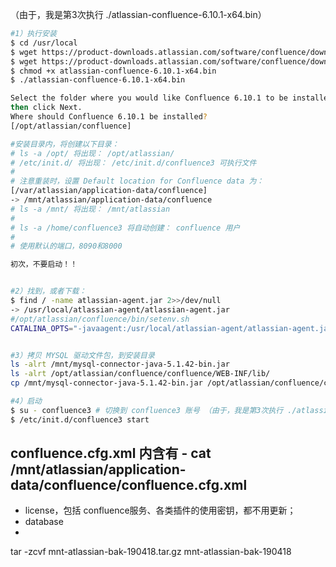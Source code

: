 
（由于，我是第3次执行 ./atlassian-confluence-6.10.1-x64.bin）

```bash
#1）执行安装
$ cd /usr/local
$ wget https://product-downloads.atlassian.com/software/confluence/downloads/atlassian-confluence-6.10.1-x64.bin
$ wget https://product-downloads.atlassian.com/software/confluence/downloads/atlassian-confluence-6.15.2-x64.bin
$ chmod +x atlassian-confluence-6.10.1-x64.bin
$ ./atlassian-confluence-6.10.1-x64.bin

Select the folder where you would like Confluence 6.10.1 to be installed,
then click Next.
Where should Confluence 6.10.1 be installed?
[/opt/atlassian/confluence]

#安装目录内，将创建以下目录：
# ls -a /opt/ 将出现： /opt/atlassian/
# /etc/init.d/ 将出现： /etc/init.d/confluence3 可执行文件
# 
# 注意重装时，设置 Default location for Confluence data 为： 
[/var/atlassian/application-data/confluence]
-> /mnt/atlassian/application-data/confluence
# ls -a /mnt/ 将出现： /mnt/atlassian
# 
# ls -a /home/confluence3 将自动创建： confluence 用户
#
# 使用默认的端口，8090和8000

初次，不要启动！！


#2）找到，或者下载： 
$ find / -name atlassian-agent.jar 2>>/dev/null
-> /usr/local/atlassian-agent/atlassian-agent.jar
#/opt/atlassian/confluence/bin/setenv.sh 
CATALINA_OPTS="-javaagent:/usr/local/atlassian-agent/atlassian-agent.jar ${CATALINA_OPTS}"


#3）拷贝 MYSQL 驱动文件包，到安装目录
ls -alrt /mnt/mysql-connector-java-5.1.42-bin.jar
ls -alrt /opt/atlassian/confluence/confluence/WEB-INF/lib/
cp /mnt/mysql-connector-java-5.1.42-bin.jar /opt/atlassian/confluence/confluence/WEB-INF/lib/

#4）启动
$ su - confluence3 # 切换到 confluence3 账号 （由于，我是第3次执行 ./atlassian-confluence-6.10.1-x64.bin ）
$ /etc/init.d/confluence3 start

```

## confluence.cfg.xml 内含有 - cat /mnt/atlassian/application-data/confluence/confluence.cfg.xml

- license，包括 confluence服务、各类插件的使用密钥，都不用更新；
- database
- 

tar -zcvf mnt-atlassian-bak-190418.tar.gz mnt-atlassian-bak-190418
